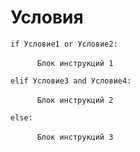 # Условия

`if Условие1 or Условие2:`


&emsp;`    Блок инструкций 1`

`elif Условие3 and Условие4:`


&emsp;`    Блок инструкций 2`

`else:`


&emsp;`    Блок инструкций 3`

